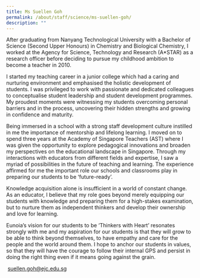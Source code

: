 ```yaml
---
title: Ms Suellen Goh
permalink: /about/staff/science/ms-suellen-goh/
description: ""
---
```

After graduating from Nanyang Technological University with a Bachelor of Science (Second Upper Honours) in Chemistry and Biological Chemistry, I worked at the Agency for Science, Technology and Research (A\*STAR) as a research officer before deciding to pursue my childhood ambition to become a teacher in 2010.

I started my teaching career in a junior college which had a caring and nurturing environment and emphasised the holistic development of students. I was privileged to work with passionate and dedicated colleagues to conceptualise student leadership and student development programmes. My proudest moments were witnessing my students overcoming personal barriers and in the process, uncovering their hidden strengths and growing in confidence and maturity.

Being immersed in a school with a strong staff development culture instilled in me the importance of mentorship and lifelong learning. I moved on to spend three years at the Academy of Singapore Teachers (AST) where I was given the opportunity to explore pedagogical innovations and broaden my perspectives on the educational landscape in Singapore. Through my interactions with educators from different fields and expertise, I saw a myriad of possibilities in the future of teaching and learning. The experience affirmed for me the important role our schools and classrooms play in preparing our students to be ‘future-ready’.

Knowledge acquisition alone is insufficient in a world of constant change. As an educator, I believe that my role goes beyond merely equipping our students with knowledge and preparing them for a high-stakes examination, but to nurture them as independent thinkers and develop their ownership and love for learning.

Eunoia’s vision for our students to be ‘Thinkers with Heart’ resonates strongly with me and my aspiration for our students is that they will grow to be able to think beyond themselves, to have empathy and care for the people and the world around them. I hope to anchor our students in values, so that they will have the courage to follow their internal GPS and persist in doing the right thing even if it means going against the grain.

 [suellen.goh@ejc.edu.sg](mailto:suellen.goh@ejc.edu.sg)